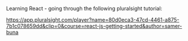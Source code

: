 Learning React - going through the following pluralsight tutorial: 

https://app.pluralsight.com/player?name=80d0eca3-47cd-4461-a875-7b1c078659dd&clip=0&course=react-js-getting-started&author=samer-buna